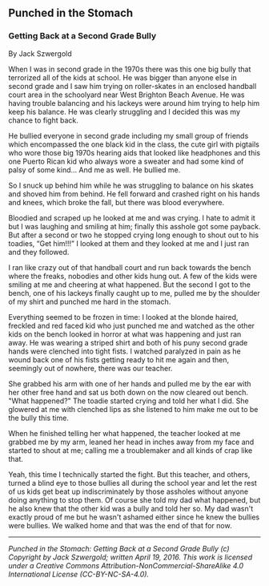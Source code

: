 ## Punched in the Stomach
### Getting Back at a Second Grade Bully

By Jack Szwergold

When I was in second grade in the 1970s there was this one big bully that terrorized all of the kids at school. He was bigger than anyone else in second grade and I saw him trying on roller-skates in an enclosed handball court area in the schoolyard near West Brighton Beach Avenue. He was having trouble balancing and his lackeys were around him trying to help him keep his balance. He was clearly struggling and I decided this was my chance to fight back.

He bullied everyone in second grade including my small group of friends which encompassed the one black kid in the class, the cute girl with pigtails who wore those big 1970s hearing aids that looked like headphones and this one Puerto Rican kid who always wore a sweater and had some kind of palsy of some kind… And me as well. He bullied me.

So I snuck up behind him while he was struggling to balance on his skates and shoved him from behind. He fell forward and crashed right on his hands and knees, which broke the fall, but there was blood everywhere.

Bloodied and scraped up he looked at me and was crying. I hate to admit it but I was laughing and smiling at him; finally this asshole got some payback. But after a second or two he stopped crying long enough to shout out to his toadies, “Get him!!!” I looked at them and they looked at me and I just ran and they followed.

I ran like crazy out of that handball court and run back towards the bench where the freaks, nobodies and other kids hung out. A few of the kids were smiling at me and cheering at what happened. But the second I got to the bench, one of his lackeys finally caught up to me, pulled me by the shoulder of my shirt and punched me hard in the stomach.

Everything seemed to be frozen in time: I looked at the blonde haired, freckled and red faced kid who just punched me and watched as the other kids on the bench looked in horror at what was happening and just ran away. He was wearing a striped shirt and both of his puny second grade hands were clenched into tight fists. I watched paralyzed in pain as he wound back one of his fists getting ready to hit me again and then, seemingly out of nowhere, there was our teacher.

She grabbed his arm with one of her hands and pulled me by the ear with her other free hand and sat us both down on the now cleared out bench. "What happened?" The toadie started crying and told her what I did. She glowered at me with clenched lips as she listened to him make me out to be the bully this time.

When he finished telling her what happened, the teacher looked at me grabbed me by my arm, leaned her head in inches away from my face and started to shout at me; calling me a troublemaker and all kinds of crap like that.

Yeah, this time I technically started the fight. But this teacher, and others, turned a blind eye to those bullies all during the school year and let the rest of us kids get beat up indiscriminately by those assholes without anyone doing anything to stop them. Of course she told my dad what happened, but he also knew that the other kid was a bully and told her so. My dad wasn't exactly proud of me but he wasn't ashamed either since he knew the bullies were bullies. We walked home and that was the end of that for now.

***

*Punched in the Stomach: Getting Back at a Second Grade Bully (c) Copyright by Jack Szwergold; written April 19, 2016. This work is licensed under a Creative Commons Attribution-NonCommercial-ShareAlike 4.0 International License (CC-BY-NC-SA-4.0).*